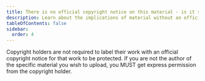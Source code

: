 ```yaml
---
title: There is no official copyright notice on this material - is it still copyrighted?
description: Learn about the implications of material without an official copyright notice.
tableOfContents: false
sidebar:
  order: 4
---
```


Copyright holders are not required to label their work with an official copyright notice for that work to be protected. If you are not the author of the specific material you wish to upload, you MUST get express permission from the copyright holder.
